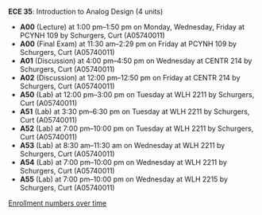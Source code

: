 **ECE 35**: Introduction to Analog Design (4 units)

- **A00** (Lecture) at 1:00 pm–1:50 pm on Monday, Wednesday, Friday at PCYNH 109 by Schurgers, Curt (A05740011)
- **A00** (Final Exam) at 11:30 am–2:29 pm on Friday at PCYNH 109 by Schurgers, Curt (A05740011)
- **A01** (Discussion) at 4:00 pm–4:50 pm on Wednesday at CENTR 214 by Schurgers, Curt (A05740011)
- **A02** (Discussion) at 12:00 pm–12:50 pm on Friday at CENTR 214 by Schurgers, Curt (A05740011)
- **A50** (Lab) at 12:00 pm–3:00 pm on Tuesday at WLH 2211 by Schurgers, Curt (A05740011)
- **A51** (Lab) at 3:30 pm–6:30 pm on Tuesday at WLH 2211 by Schurgers, Curt (A05740011)
- **A52** (Lab) at 7:00 pm–10:00 pm on Tuesday at WLH 2211 by Schurgers, Curt (A05740011)
- **A53** (Lab) at 8:30 am–11:30 am on Wednesday at WLH 2211 by Schurgers, Curt (A05740011)
- **A54** (Lab) at 7:00 pm–10:00 pm on Wednesday at WLH 2211 by Schurgers, Curt (A05740011)
- **A55** (Lab) at 7:00 pm–10:00 pm on Wednesday at WLH 2215 by Schurgers, Curt (A05740011)

[Enrollment numbers over time](./ECE35.tsv)
